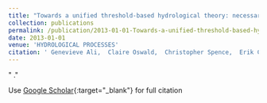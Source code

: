 ```yaml
---
title: "Towards a unified threshold-based hydrological theory: necessary components and recurring challenges"
collection: publications
permalink: /publication/2013-01-01-Towards-a-unified-threshold-based-hydrological-theory-necessary-components-and-recurring-challenges
date: 2013-01-01
venue: 'HYDROLOGICAL PROCESSES'
citation: ' Genevieve Ali,  Claire Oswald,  Christopher Spence,  Erik Cammeraat,  Kevin McGuire,  Thomas Meixner,  Sim Reaney, &quot;Towards a unified threshold-based hydrological theory: necessary components and recurring challenges.&quot; HYDROLOGICAL PROCESSES, 2013.'
---
```

" ."

Use [Google Scholar](https://scholar.google.com/scholar?q=Towards+a+unified+threshold+based+hydrological+theory:+necessary+components+and+recurring+challenges){:target="_blank"} for full citation